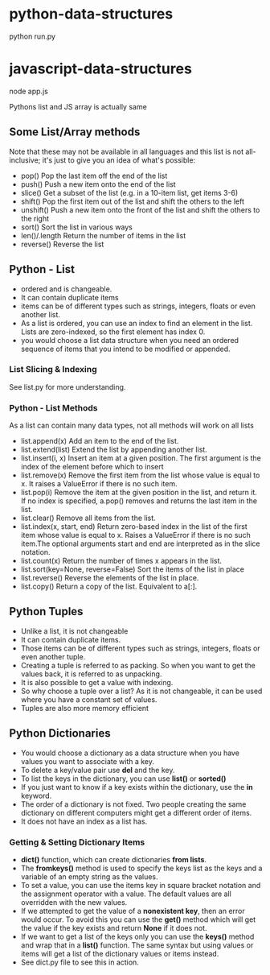 # python-data-structures
python run.py
# javascript-data-structures
node app.js

Pythons list and JS array is actually same

## Some List/Array methods
Note that these may not be available in all languages and this list is not all-inclusive; it's just to give you an idea of what's possible:
- pop()	Pop the last item off the end of the list
- push()	Push a new item onto the end of the list
- slice()	Get a subset of the list (e.g. in a 10-item list, get items 3-6)
- shift()	Pop the first item out of the list and shift the others to the left
- unshift()	Push a new item onto the front of the list and shift the others to the right
- sort()	Sort the list in various ways
- len()/.length	Return the number of items in the list
- reverse()	Reverse the list

## Python - List
- ordered and is changeable.
- It can contain duplicate items
- items can be of different types such as strings, integers, floats or even another list.
- As a list is ordered, you can use an index to find an element in the list. Lists are zero-indexed, so the first element has index 0.
- you would choose a list data structure when you need an ordered sequence of items that you intend to be modified or appended.

### List Slicing & Indexing
See list.py for more understanding.

### Python - List Methods
As a list can contain many data types, not all methods will work on all lists
- list.append(x)	Add an item to the end of the list.
- list.extend(list)	Extend the list by appending another list.
- list.insert(i, x)	Insert an item at a given position. The first argument is the index of the element before which to insert
- list.remove(x)	Remove the first item from the list whose value is equal to x. It raises a ValueError if there is no such item.
- list.pop(i)	Remove the item at the given position in the list, and return it. If no index is specified, a.pop() removes and returns the last item in the list.
- list.clear()	Remove all items from the list.
- list.index(x, start, end)	Return zero-based index in the list of the first item whose value is equal to x. Raises a ValueError if there is no such item.The optional arguments start and end are interpreted as in the slice notation.
- list.count(x)	Return the number of times x appears in the list.
- list.sort(key=None, reverse=False)	Sort the items of the list in place
- list.reverse()	Reverse the elements of the list in place.
- list.copy()	Return a copy of the list. Equivalent to a[:].

## Python Tuples
- Unlike a list, it is not changeable
- It can contain duplicate items. 
- Those items can be of different types such as strings, integers, floats or even another tuple.
- Creating a tuple is referred to as packing. So when you want to get the values back, it is referred to as unpacking.
- It is also possible to get a value with indexing.
- So why choose a tuple over a list? As it is not changeable, it can be used where you have a constant set of values.
- Tuples are also more memory efficient

## Python Dictionaries
- You would choose a dictionary as a data structure when you have values you want to associate with a key.
- To delete a key/value pair use **del** and the key.
- To list the keys in the dictionary, you can use **list()** or **sorted()** 
- If you just want to know if a key exists within the dictionary, use the **in** keyword.
- The order of a dictionary is not fixed. Two people creating the same dictionary on different computers might get a different order of items. 
- It does not have an index as a list has.

### Getting & Setting Dictionary Items
- **dict()** function, which can create dictionaries **from lists**.
- The **fromkeys()** method is used to specify the keys list as the keys and a variable of an empty string as the values.
- To set a value, you can use the items key in square bracket notation and the assignment operator with a value. The default values are all overridden with the new values.
- If we attempted to get the value of a **nonexistent key**, then an error would occur. To avoid this you can use the **get()** method which will get the value if the key exists and return **None** if it does not.
- If we want to get a list of the keys only you can use the **keys()** method and wrap that in a **list()** function. The same syntax but using values or items will get a list of the dictionary values or items instead.
- See dict.py file to see this in action.